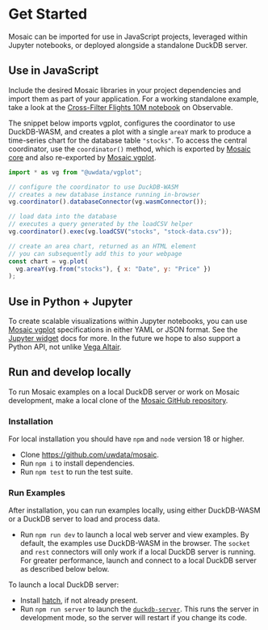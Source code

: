 # Get Started

Mosaic can be imported for use in JavaScript projects, leveraged within Jupyter notebooks, or deployed alongside a standalone DuckDB server.

## Use in JavaScript

Include the desired Mosaic libraries in your project dependencies and import them as part of your application.
For a working standalone example, take a look at the [Cross-Filter Flights 10M notebook](https://observablehq.com/@uwdata/mosaic-cross-filter-flights-10m) on Observable.

The snippet below imports vgplot, configures the coordinator to use DuckDB-WASM, and creates a plot with a single `areaY` mark to produce a time-series chart for the database table `"stocks"`.
To access the central coordinator, use the `coordinator()` method, which is exported by [Mosaic core](/core/) and also re-exported by [Mosaic vgplot](/vgplot/).

``` js
import * as vg from "@uwdata/vgplot";

// configure the coordinator to use DuckDB-WASM
// creates a new database instance running in-browser
vg.coordinator().databaseConnector(vg.wasmConnector());

// load data into the database
// executes a query generated by the loadCSV helper
vg.coordinator().exec(vg.loadCSV("stocks", "stock-data.csv"));

// create an area chart, returned as an HTML element
// you can subsequently add this to your webpage
const chart = vg.plot(
  vg.areaY(vg.from("stocks"), { x: "Date", y: "Price" })
);
```

## Use in Python + Jupyter

To create scalable visualizations within Jupyter notebooks, you can use [Mosaic vgplot](/vgplot/) specifications in either YAML or JSON format. See the [Jupyter widget](/jupyter/) docs for more.
In the future we hope to also support a Python API, not unlike [Vega Altair](https://altair-viz.github.io/).

## Run and develop locally

To run Mosaic examples on a local DuckDB server or work on Mosaic development, make a local clone of the [Mosaic GitHub repository](https://github.com/uwdata/mosaic).

### Installation

For local installation you should have `npm` and `node` version 18 or higher.

- Clone https://github.com/uwdata/mosaic.
- Run `npm i` to install dependencies.
- Run `npm test` to run the test suite.

### Run Examples

After installation, you can run examples locally, using either DuckDB-WASM or a DuckDB server to load and process data.

* Run `npm run dev` to launch a local web server and view examples. By default, the examples use DuckDB-WASM in the browser. The `socket` and `rest` connectors will only work if a local DuckDB server is running. For greater performance, launch and connect to a local DuckDB server as described below below.

To launch a local DuckDB server:

* Install [hatch](https://hatch.pypa.io/latest/install/), if not already present.
* Run `npm run server` to launch the [`duckdb-server`](/server/). This runs the server in development mode, so the server will restart if you change its code.
